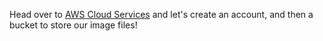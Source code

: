 Head over to [AWS Cloud Services](https://aws.amazon.com/) and let's create an account, and then a bucket to store our image files!

